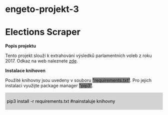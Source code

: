 # engeto-projekt-3
# Elections Scraper

**Popis projektu**

Tento projekt slouží k extrahování výsledků parlamentních voleb z roku 2017. Odkaz na web naleznete [zde](https://volby.cz/pls/ps2017nss/ps3?xjazyk=CZ).

**Instalace knihoven**

Použité knihovny jsou uvedeny v souboru <span style="background-color: grey;">"requirements.txt"</span>. Pro jejich instalaci využijte package manager <span style="background-color: grey;">"pip3"</span>.

<div style="background-color: lightgrey; padding: 5px;">
    <p style="color: black;">pip3 install -r requirements.txt   #nainstaluje knihovny</p>
</div>